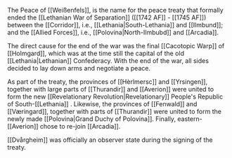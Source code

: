 The Peace of [[Weißenfels]], is the name for the peace treaty that formally ended the [[Lethanian War of Separation]] ([[1742 AF]] - [[1745 AF]]) between the [[Corridor]], i.e., [[Lethania|South-Lethania]] and [[Ilmbund]]; and the [[Allied Forces]], i.e., [[Polovina|North-Ilmbubd]] and [[Arcadia]].

The direct cause for the end of the war was the final [[Cacotopic Warp]] of [[Holmgard]], which was at the time still the capital of the old [[Lethania|Lethanian]] Confederacy. With the end of the war, all sides decided to lay down arms and negotiate a peace.

As part of the treaty, the provinces of [[Hèrlmersc]] and [[Yrsingen]], together with large parts of [[Thurandir]] and [[Averion]] were united to form the new [[Revelationary Revolution|Revelationary]] People's Republic of South-[[Lethania]] . Likewise, the provinces of [[Fenwald]] and [[Væringard]], together with parts of [[Thurandir]] were united to form the newly made [[Polovina|Grand Duchy of Polovina]]. Finally, eastern-[[Averion]] chose to re-join [[Arcadia]].

[[Dvårgheim]] was officially an observer state during the signing of the treaty.
